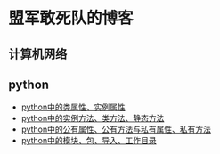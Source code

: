 # 盟军敢死队的博客

## 计算机网络

## python
- [python中的类属性、实例属性](https://github.com/xiang162005/Blog/issues/1)
- [python中的实例方法、类方法、静态方法](https://github.com/xiang162005/Blog/issues/2)
- [python中的公有属性、公有方法与私有属性、私有方法](https://github.com/xiang162005/Blog/issues/3)
- [python中的模块、包、导入、工作目录](https://github.com/xiang162005/Blog/issues/6)

